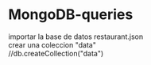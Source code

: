 # MongoDB-queries

importar la base de datos restaurant.json<br>
crear una coleccion "data"<br>
//db.createCollection("data")<br>

